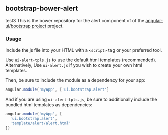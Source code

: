 
## bootstrap-bower-alert

test3
This is the bower repository for the alert component of of the [angular-ui/bootstrap project](https://github.com/angular-ui/bootstrap) project.

### Usage

Include the js file into your HTML with a `<script>` tag or your preferred tool.

Use `ui-alert-tpls.js` to use the default html templates (recommended). Alternatively, Use `ui-alert.js` if you wish to create your own html templates.

Then, be sure to include the module as a dependency for your app:
```js
angular.module('myApp', ['ui.bootstrap.alert']
```



And if you are using `ui-alert-tpls.js`, be sure to additionally include the bundled html templates as dependencies:
```js
angular.module('myApp', [
  'ui.bootstrap.alert',
  'template/alert/alert.html'
])
```

